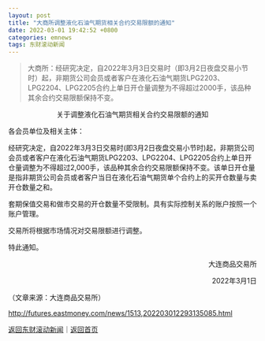 ```yaml
---
layout: post
title: "大商所调整液化石油气期货相关合约交易限额的通知"
date: 2022-03-01 19:42:52 +0800
categories: emnews
tags: 东财滚动新闻
---
```

> 大商所：经研究决定，自2022年3月3日交易时（即3月2日夜盘交易小节时）起，非期货公司会员或者客户在液化石油气期货LPG2203、LPG2204、LPG2205合约上单日开仓量调整为不得超过2000手，该品种其余合约交易限额保持不变。

<p style="text-align:center;">关于调整液化石油气期货相关合约交易限额的通知</p><p>各会员单位及相关主体：</p>
 <p>经研究决定，自2022年3月3日交易时(即3月2日夜盘交易小节时)起，非期货公司会员或者客户在液化石油气期货LPG2203、LPG2204、LPG2205合约上单日开仓量调整为不得超过2,000手，该品种其余合约交易限额保持不变。该单日开仓量是指非期货公司会员或者客户当日在液化石油气期货单个合约上的买开仓数量与卖开仓数量之和。</p>
 <p>套期保值交易和做市交易的开仓数量不受限制。具有实际控制关系的账户按照一个账户管理。</p>
 <p>交易所将根据市场情况对交易限额进行调整。</p>
 <p>特此通知。</p>
 <p style="text-align:right;">大连商品交易所</p>
 <p style="text-align:right;">2022年3月1日</p>
 <p></p><p class="em_media">（文章来源：大连商品交易所）</p>

<http://futures.eastmoney.com/news/1513,202203012293135085.html>

[返回东财滚动新闻](//finews.withounder.com/emnews/)｜[返回首页](//finews.withounder.com/)